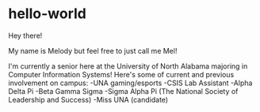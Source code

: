 # hello-world

Hey there!

My name is Melody but feel free to just call me Mel!

I'm currently a senior here at the University of North Alabama majoring in Computer Information Systems!
Here's some of current and previous involvement on campus:
  -UNA gaming/esports
  -CSIS Lab Assistant
  -Alpha Delta Pi
  -Beta Gamma Sigma 
  -Sigma Alpha Pi (The National Society of Leadership and Success)
  -Miss UNA (candidate)
  
  
  
